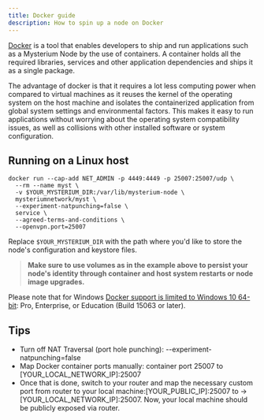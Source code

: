 ```yaml
---
title: Docker guide
description: How to spin up a node on Docker
---
```


[Docker](https://docker.com) is a tool that enables developers to ship and run applications such as a Mysterium Node by the use of containers.
A container holds all the required libraries, services and other application dependencies and ships it as a single package.

The advantage of docker is that it requires a lot less computing power when compared to virtual machines as it reuses the kernel of the operating system on the host machine and isolates the containerized application from global system settings and environmental factors.
This makes it easy to run applications without worrying about the operating system compatibility issues, as well as collisions with other installed software or system configuration.

## Running on a Linux host
  ```shell
docker run --cap-add NET_ADMIN -p 4449:4449 -p 25007:25007/udp \
    --rm --name myst \
    -v $YOUR_MYSTERIUM_DIR:/var/lib/mysterium-node \
    mysteriumnetwork/myst \
    --experiment-natpunching=false \
    service \
    --agreed-terms-and-conditions \
    --openvpn.port=25007
  ```

Replace `$YOUR_MYSTERIUM_DIR` with the path where you'd like to store the node's configuration and keystore files.

> **Make sure to use volumes as in the example above to persist your node's identity through container and host system restarts or node image upgrades.**

Please note that for Windows [Docker support is limited to Windows 10 64-bit](https://docs.docker.com/docker-for-windows/install/#system-requirements): Pro, Enterprise, or Education (Build 15063 or later).

## Tips

- Turn off NAT Traversal (port hole punching): --experiment-natpunching=false
- Map Docker container ports manually: container port 25007 to [YOUR\_LOCAL\_NETWORK_IP]:25007
- Once that is done, switch to your router and map the necessary custom port from router to your local machine:[YOUR\_PUBLIC\_IP]:25007 to -> [YOUR\_LOCAL\_NETWORK\_IP]:25007.
Now, your local machine should be publicly exposed via router.
